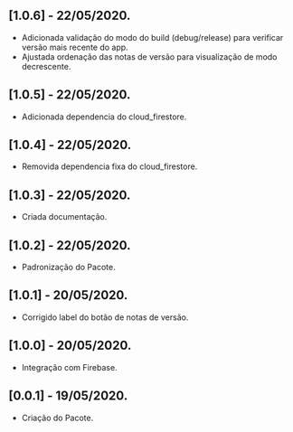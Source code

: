 ## [1.0.6] - 22/05/2020.

* Adicionada validação do modo do build (debug/release) para verificar versão mais recente do app.
* Ajustada ordenação das notas de versão para visualização de modo decrescente.

## [1.0.5] - 22/05/2020.

* Adicionada dependencia do cloud_firestore.

## [1.0.4] - 22/05/2020.

* Removida dependencia fixa do cloud_firestore.

## [1.0.3] - 22/05/2020.

* Criada documentação.

## [1.0.2] - 22/05/2020.

* Padronização do Pacote.

## [1.0.1] - 20/05/2020.

* Corrigido label do botão de notas de versão.

## [1.0.0] - 20/05/2020.

* Integração com Firebase.

## [0.0.1] - 19/05/2020.

* Criação do Pacote.
